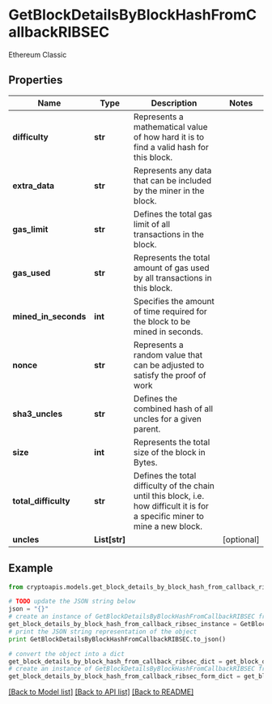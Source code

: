 # GetBlockDetailsByBlockHashFromCallbackRIBSEC

Ethereum Classic

## Properties
Name | Type | Description | Notes
------------ | ------------- | ------------- | -------------
**difficulty** | **str** | Represents a mathematical value of how hard it is to find a valid hash for this block. | 
**extra_data** | **str** | Represents any data that can be included by the miner in the block. | 
**gas_limit** | **str** | Defines the total gas limit of all transactions in the block. | 
**gas_used** | **str** | Represents the total amount of gas used by all transactions in this block. | 
**mined_in_seconds** | **int** | Specifies the amount of time required for the block to be mined in seconds. | 
**nonce** | **str** | Represents a random value that can be adjusted to satisfy the proof of work | 
**sha3_uncles** | **str** | Defines the combined hash of all uncles for a given parent. | 
**size** | **int** | Represents the total size of the block in Bytes. | 
**total_difficulty** | **str** | Defines the total difficulty of the chain until this block, i.e. how difficult it is for a specific miner to mine a new block. | 
**uncles** | **List[str]** |  | [optional] 

## Example

```python
from cryptoapis.models.get_block_details_by_block_hash_from_callback_ribsec import GetBlockDetailsByBlockHashFromCallbackRIBSEC

# TODO update the JSON string below
json = "{}"
# create an instance of GetBlockDetailsByBlockHashFromCallbackRIBSEC from a JSON string
get_block_details_by_block_hash_from_callback_ribsec_instance = GetBlockDetailsByBlockHashFromCallbackRIBSEC.from_json(json)
# print the JSON string representation of the object
print GetBlockDetailsByBlockHashFromCallbackRIBSEC.to_json()

# convert the object into a dict
get_block_details_by_block_hash_from_callback_ribsec_dict = get_block_details_by_block_hash_from_callback_ribsec_instance.to_dict()
# create an instance of GetBlockDetailsByBlockHashFromCallbackRIBSEC from a dict
get_block_details_by_block_hash_from_callback_ribsec_form_dict = get_block_details_by_block_hash_from_callback_ribsec.from_dict(get_block_details_by_block_hash_from_callback_ribsec_dict)
```
[[Back to Model list]](../README.md#documentation-for-models) [[Back to API list]](../README.md#documentation-for-api-endpoints) [[Back to README]](../README.md)


